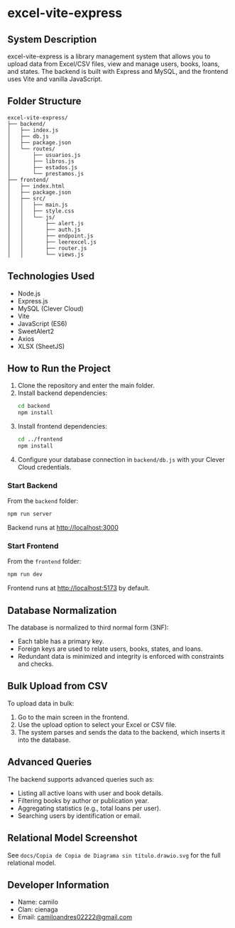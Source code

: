 
# excel-vite-express

## System Description

excel-vite-express is a library management system that allows you to upload data from Excel/CSV files, view and manage users, books, loans, and states. The backend is built with Express and MySQL, and the frontend uses Vite and vanilla JavaScript.

## Folder Structure

```
excel-vite-express/
├── backend/
│   ├── index.js
│   ├── db.js
│   ├── package.json
│   └── routes/
│       ├── usuarios.js
│       ├── libros.js
│       ├── estados.js
│       └── prestamos.js
├── frontend/
│   ├── index.html
│   ├── package.json
│   ├── src/
│   │   ├── main.js
│   │   ├── style.css
│   │   └── js/
│   │       ├── alert.js
│   │       ├── auth.js
│   │       ├── endpoint.js
│   │       ├── leerexcel.js
│   │       ├── router.js
│   │       └── views.js
```

## Technologies Used

- Node.js
- Express.js
- MySQL (Clever Cloud)
- Vite
- JavaScript (ES6)
- SweetAlert2
- Axios
- XLSX (SheetJS)

## How to Run the Project

1. Clone the repository and enter the main folder.
2. Install backend dependencies:
   ```sh
   cd backend
   npm install
   ```
3. Install frontend dependencies:
   ```sh
   cd ../frontend
   npm install
   ```
4. Configure your database connection in `backend/db.js` with your Clever Cloud credentials.

### Start Backend

From the `backend` folder:
```sh
npm run server
```
Backend runs at [http://localhost:3000](http://localhost:3000)

### Start Frontend

From the `frontend` folder:
```sh
npm run dev
```
Frontend runs at [http://localhost:5173](http://localhost:5173) by default.

## Database Normalization

The database is normalized to third normal form (3NF):
- Each table has a primary key.
- Foreign keys are used to relate users, books, states, and loans.
- Redundant data is minimized and integrity is enforced with constraints and checks.

## Bulk Upload from CSV

To upload data in bulk:
1. Go to the main screen in the frontend.
2. Use the upload option to select your Excel or CSV file.
3. The system parses and sends the data to the backend, which inserts it into the database.

## Advanced Queries

The backend supports advanced queries such as:
- Listing all active loans with user and book details.
- Filtering books by author or publication year.
- Aggregating statistics (e.g., total loans per user).
- Searching users by identification or email.

## Relational Model Screenshot

See `docs/Copia de Copia de Diagrama sin título.drawio.svg` for the full relational model.

## Developer Information

- Name: camilo
- Clan: cienaga
- Email: camiloandres02222@gmail.com
